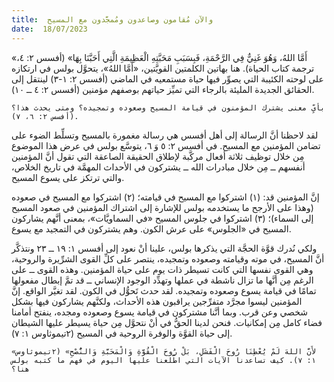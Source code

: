 ```yaml
---
title:  والآن مُقامون وصاعدون ومُمجَّدون مع المسيح
date:  18/07/2023
---
```


«أَمَّا اللهُ، وَهُوَ غَنِيٌّ فِي الرَّحْمَةِ، فَبِسَبَبِ مَحَبَّتِهِ الْعَظِيمَةِ الَّتِي أَحَبَّنَا بِهَا» (أفسس ٢: ٤، ترجمة كتاب الحياة). هنا بهاتين الكلمتين القويَّتين، «أَمَّا اللهُ»، يتحوَّل بولس في ارتكازه على لوحته الكئيبة التي يصوِّر فيها حياة مستمعيه في الماضي (أفسس ٢: ١-٣) لينتقل إلى الحقائق الجديدة المليئة بالرجاء التي تميِّز حياتهم بوصفهم مؤمنين (أفسس ٢: ٤ ــ ١٠).

`بأيِّ معنى يشترك المؤمنون في قيامة المسيح وصعوده وتمجيده؟ ومتى يحدث هذا؟ (أفسس ٢: ٦، ٧).`

لقد لاحظنا أنَّ الرسالة إلى أهل أفسس هي رسالة مغمورة بالمسيح وتسلِّط الضوء على تضامن المؤمنين مع المسيح. في أفسس ٢: ٥ وَ ٦، يتوسَّع بولس في عرض هذا الموضوع مِن خلال توظيف ثلاثة أفعال مركَّبة لإطلاق الحقيقة الصاعقة التي تقول أنَّ المؤمنين أنفسهم ــ مِن خلال مبادرات الله ــ يشتركون في الأحداث المهمَّة في تاريخ الخلاص، والتي ترتكز على يسوع المسيح.

إنَّ المؤمنين قد: (١) اشتركوا مع المسيح في قيامته؛ (٢) اشتركوا مع المسيح في صعوده (وهذا على الأرجح ما يستخدمه بولس للإشارة إلى اشتراك المؤمنين في صعود المسيح إلى السماء)؛ (٣) اشتركوا في جلوس المسيح «في السماويَّات»، بمعنى أنَّهم يشاركون المسيح في «الجلوس» على عرش الكون. وهم يشتركون في التمجيد مع يسوع.

ولكي نُدرك قوَّة الحجَّة التي يذكرها بولس، علينا أنْ نعود إلى أفسس ١: ١٩ ــ ٢٣ ونتذكَّر أنَّ المسيح، في موته وقيامته وصعوده وتمجيده، ينتصر على كلِّ القوى الشرِّيرة والروحية، وهي القوى نفسها التي كانت تسيطر ذات يوم على حياة المؤمنين. وهذه القوى ــ على الرغم مِن أنَّها ما تزال ناشطة في عملها وتهدِّد الوجود الإنساني ــ قد تمَّ إبطال مفعولها تمامًا في قيامة يسوع وصعوده وتمجيده. لقد حدث تَحوُّل في الكون. لقد تغيَّر الواقع. إنَّ المؤمنين ليسوا مجرَّد متفرِّجين يراقبون هذه الأحداث، ولكنَّهم يشاركون فيها بشكل شخصي وعن قرب. وبما أنَّنا مشتركون في قيامة يسوع وصعوده ومجده، ينفتح أمامنا فضاء كامل مِن إمكانيات. فنحن لدينا الحقُّ في أنْ نتحوَّل مِن حياة يسيطر عليها الشيطان إلى حياة القوَّة والوفرة الروحية في المسيح (٢تيموثاوس ١: ٧).

`«لأَنَّ اللهَ لَمْ يُعْطِنَا رُوحَ الْفَشَلِ، بَلْ رُوحَ الْقُوَّةِ وَالْمَحَبَّةِ وَالنُّصْحِ» (٢تيموثاوس ١: ٧). كيف تساعدنا الآيات التي اطَّلعنا عليها اليوم في فهم ما كتبه بولس هنا؟`